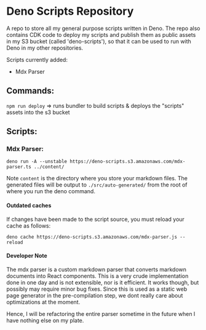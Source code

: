 # Deno Scripts Repository

A repo to store all my general purpose scripts written in Deno.
The repo also contains CDK code to deploy my scripts and publish them as public assets in my S3 bucket (called 'deno-scripts'), so that it can be used to run with Deno in my other repositories.

Scripts currently added:

- Mdx Parser

## Commands:

`npm run deploy` => runs bundler to build scripts & deploys the "scripts" assets into the s3 bucket

## Scripts:

### Mdx Parser:

```shell script
deno run -A --unstable https://deno-scripts.s3.amazonaws.com/mdx-parser.ts ../content/
```

Note `content` is the directory where you store your markdown files.
The generated files will be output to `./src/auto-generated/` from the root of where you run the deno command.

#### Outdated caches

If changes have been made to the script source, you must reload your cache as follows:

```shell script
deno cache https://deno-scripts.s3.amazonaws.com/mdx-parser.js --reload
```

#### Developer Note

The mdx parser is a custom markdown parser that converts markdown documents into React components.
This is a very crude implementation done in one day and is not extensible, nor is it efficient.
It works though, but possibly may require minor bug fixes. Since this is used as a static web page generator in the pre-compilation step, we dont really care about optimizations at the moment.

Hence, I will be refactoring the entire parser sometime in the future when I have nothing else on my plate.
